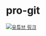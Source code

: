 # pro-git
[![유튜브 링크](https://img.youtube.com/vi/eH0bYajlFfI)](https://www.youtube.com/watch?v=eH0bYajlFfI)
